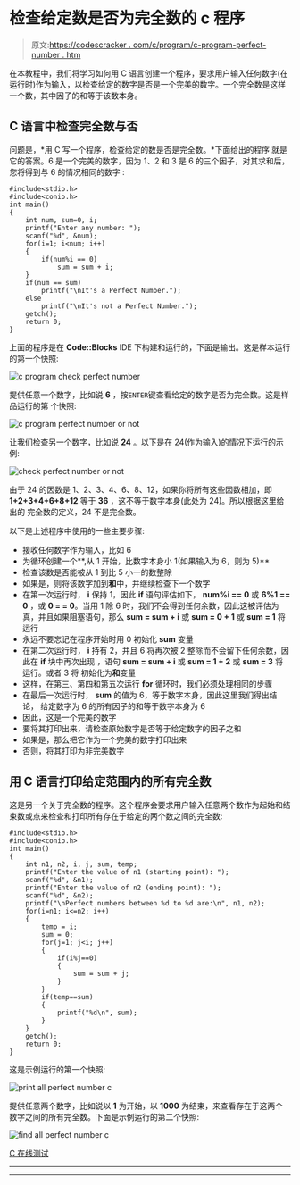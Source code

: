 # 检查给定数是否为完全数的 c 程序

> 原文:[https://codescracker . com/c/program/c-program-perfect-number . htm](https://codescracker.com/c/program/c-program-perfect-number.htm)

在本教程中，我们将学习如何用 C 语言创建一个程序，要求用户输入任何数字(在运行时)作为输入，以检查给定的数字是否是一个完美的数字。一个完全数是这样一个数，其中因子的和等于该数本身。

## C 语言中检查完全数与否

问题是，*用 C 写一个程序，检查给定的数是否是完全数。*下面给出的程序 就是它的答案。6 是一个完美的数字，因为 1、2 和 3 是 6 的三个因子，对其求和后，您将得到与 6 的情况相同的数字 :

```
#include<stdio.h>
#include<conio.h>
int main()
{
    int num, sum=0, i;
    printf("Enter any number: ");
    scanf("%d", &num);
    for(i=1; i<num; i++)
    {
        if(num%i == 0)
            sum = sum + i;
    }
    if(num == sum)
        printf("\nIt's a Perfect Number.");
    else
        printf("\nIt's not a Perfect Number.");
    getch();
    return 0;
}
```

上面的程序是在 **Code::Blocks** IDE 下构建和运行的，下面是输出。这是样本运行的第一个快照:

![c program check perfect number](../Images/c310519b031dde3631fad578d87eadf8.png)

提供任意一个数字，比如说 **6** ，按`ENTER`键查看给定的数字是否为完全数。这是样品运行的第 个快照:

![c program perfect number or not](../Images/5d98b2eaec927851f8bace6983cf5a54.png)

让我们检查另一个数字，比如说 **24** 。以下是在 24(作为输入)的情况下运行的示例:

![check perfect number or not](../Images/81391e8ac52c0625bdf2c852d7f3b3a8.png)

由于 24 的因数是 1、2、3、4、6、8、12，如果你将所有这些因数相加，即 **1+2+3+4+6+8+12** 等于 **36** ，这不等于数字本身(此处为 24)。所以根据这里给出的 完全数的定义，24 不是完全数。

以下是上述程序中使用的一些主要步骤:

*   接收任何数字作为输入，比如 6
*   为循环创建一个**,从 1 开始，比数字本身小 1(如果输入为 6，则为 5)**
*   检查该数是否能被从 1 到比 5 小一的数整除
*   如果是，则将该数字加到**和**中，并继续检查下一个数字
*   在第一次运行时， **i** 保持 1，因此 **if** 语句评估如下， **num%i == 0** 或 **6%1 == 0** ，或 **0 = = 0**。当用 1 除 6 时，我们不会得到任何余数，因此这被评估为真，并且如果阻塞语句，那么 **sum = sum + i** 或 **sum = 0 + 1** 或 **sum = 1** 将运行
*   永远不要忘记在程序开始时用 0 初始化 **sum** 变量
*   在第二次运行时， **i** 持有 2，并且 6 将再次被 2 整除而不会留下任何余数，因此在 **if** 块中再次出现 ，语句 **sum = sum + i** 或 **sum = 1 + 2** 或 **sum = 3** 将运行。或者 3 将 初始化为**和**变量
*   这样，在第三、第四和第五次运行 **for** 循环时，我们必须处理相同的步骤
*   在最后一次运行时， **sum** 的值为 6，等于数字本身，因此这里我们得出结论， 给定数字为 6 的所有因子的和等于数字本身为 6
*   因此，这是一个完美的数字
*   要将其打印出来，请检查原始数字是否等于给定数字的因子之和
*   如果是，那么把它作为一个完美的数字打印出来
*   否则，将其打印为非完美数字

## 用 C 语言打印给定范围内的所有完全数

这是另一个关于完全数的程序。这个程序会要求用户输入任意两个数作为起始和结束数或点来检查和打印所有存在于给定的两个数之间的完全数:

```
#include<stdio.h>
#include<conio.h>
int main()
{
    int n1, n2, i, j, sum, temp;
    printf("Enter the value of n1 (starting point): ");
    scanf("%d", &n1);
    printf("Enter the value of n2 (ending point): ");
    scanf("%d", &n2);
    printf("\nPerfect numbers between %d to %d are:\n", n1, n2);
    for(i=n1; i<=n2; i++)
    {
        temp = i;
        sum = 0;
        for(j=1; j<i; j++)
        {
            if(i%j==0)
            {
                sum = sum + j;
            }
        }
        if(temp==sum)
        {
            printf("%d\n", sum);
        }
    }
    getch();
    return 0;
}
```

这是示例运行的第一个快照:

![print all perfect number c](../Images/bd73a22e686ecdc2b3b116372dc7d54a.png)

提供任意两个数字，比如说以 **1** 为开始，以 **1000** 为结束，来查看存在于这两个 数字之间的所有完全数。下面是示例运行的第二个快照:

![find all perfect number c](../Images/9c744bb32a459079868db1aba795a566.png)

[C 在线测试](/exam/showtest.php?subid=2)

* * *

* * *